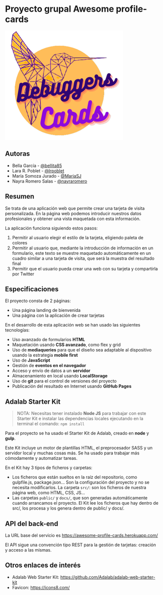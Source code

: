 # Proyecto grupal Awesome profile-cards

![Debuggers Cards](./src/images/logo-transparente.png)

## Autoras

- Bella García - [@bellita85](https://github.com/bellita85)
- Lara R. Poblet - [@lrpoblet](https://github.com/lrpoblet)
- María Somoza Jurado - [@MariaSJ](https://github.com/MariaSJ)
- Nayra Romero Salas - [@nayraromero](https://github.com/nayraromero)

## Resumen

Se trata de una aplicación web que permite crear una tarjeta de visita personalizada. En la página web podemos introducir nuestros datos profesionales y obtener una vista maquetada con esta información.

La aplicación funciona siguiendo estos pasos:

1. Permitir al usuario elegir el estilo de la tarjeta, eligiendo paleta de colores
2. Permitir al usuario que, mediante la introducción de información en un formulario, este texto se muestre maquetado automáticamente en un cuadro similar a una tarjeta de visita, que será la muestra del resultado final
3. Permitir que el usuario pueda crear una web con su tarjeta y compartirla por Twitter

## Especificaciones

El proyecto consta de 2 páginas:

- Una página landing de bienvenida
- Una página con la aplicación de crear tarjetas

En el desarrollo de esta aplicación web se han usado las siguientes tecnologías:

- Uso avanzado de formularios **HTML**
- Maquetación usando **CSS avanzado**, como flex y grid
- Uso de **mediaqueries** para que el diseño sea adaptable al dispositivo usando la estrategia **mobile first**
- Uso de **JavaScript**
- Gestión de **eventos en el navegador**
- Acceso y envío de datos a un **servidor**
- Almacenamiento en local usando **LocalStorage**
- Uso de **git** para el control de versiones del proyecto
- Publicación del resultado en Internet usando **GitHub Pages**

## Adalab Starter Kit

> NOTA: Necesitas tener instalado **Node JS** para trabajar con este Starter Kit e instalar las dependencias locales ejecutando en la terminal el comando:
> `npm install`

Para el proyecto se ha usado el Starter Kit de Adalab, creado en **node** y **gulp**.

Este Kit incluye un motor de plantillas HTML, el preprocesador SASS y un servidor local y muchas cosas más. Se ha usado para trabajar más cómodamente y automatizar tareas.

En el Kit hay 3 tipos de ficheros y carpetas:

- Los ficheros que están sueltos en la raíz del repositorio, como gulpfile.js, package.json... Son la configuración del proyecto y no se necesita modificarlos.
  La carpeta `src/`: son los ficheros de nuestra página web, como HTML, CSS, JS...
- Las carpetas `public/` y `docs/`, que son generadas automáticamente cuando arrancamos el proyecto. El Kit lee los ficheros que hay dentro de src/, los procesa y los genera dentro de public/ y docs/.

## API del back-end

La URL base del servicio es
https://awesome-profile-cards.herokuapp.com/

El API sigue una convención tipo REST para la gestión de tarjetas: creación y acceso a las mismas.

## Otros enlaces de interés

- Adalab Web Starter Kit: https://github.com/Adalab/adalab-web-starter-kit
- Favicon: https://icons8.com/
